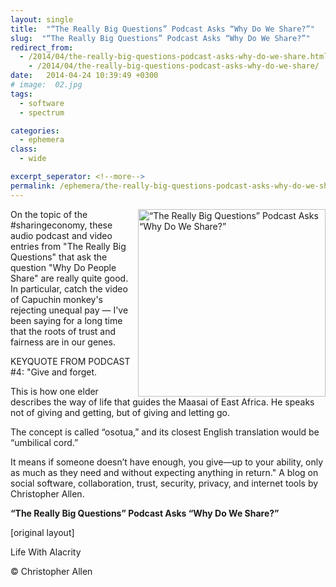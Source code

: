 ```yaml
---
layout: single
title:  "“The Really Big Questions” Podcast Asks “Why Do We Share?”"
slug:  "“The Really Big Questions” Podcast Asks “Why Do We Share?”"
redirect_from:
  - /2014/04/the-really-big-questions-podcast-asks-why-do-we-share.html
    - /2014/04/the-really-big-questions-podcast-asks-why-do-we-share/
date:   2014-04-24 10:39:49 +0300
# image:  02.jpg
tags: 
  - software
  - spectrum

categories:
  - ephemera
class:
  - wide

excerpt_seperator: <!--more-->
permalink: /ephemera/the-really-big-questions-podcast-asks-why-do-we-share/
---
```


<img width="300" height="auto" align="right" src="{{ site.url }}{{ site.baseurl }}/assets/images/SHARE_spot2_soup-300x300.jpg" alt="“The Really Big Questions” Podcast Asks “Why Do We Share?”"/> 
On the topic of the #sharingeconomy, these audio podcast and video entries from "The Really Big Questions" that ask the question "Why Do People Share" are really quite good. In particular, catch the video of Capuchin monkey's rejecting unequal pay — I've been saying for a long time that the roots of trust and fairness are in our genes.

KEYQUOTE FROM PODCAST #4: "Give and forget.

This is how one elder describes the way of life that guides the Maasai of East Africa. He speaks not of giving and getting, but of giving and letting go.

The concept is called “osotua,” and its closest English translation would be “umbilical cord.”

It means if someone doesn’t have enough, you give—up to your ability, only as much as they need and without expecting anything in return."
A blog on social software, collaboration, trust, security, privacy, and internet tools by Christopher Allen.

**“The Really Big Questions” Podcast Asks “Why Do We Share?”**

[original layout]

Life With Alacrity

© Christopher Allen